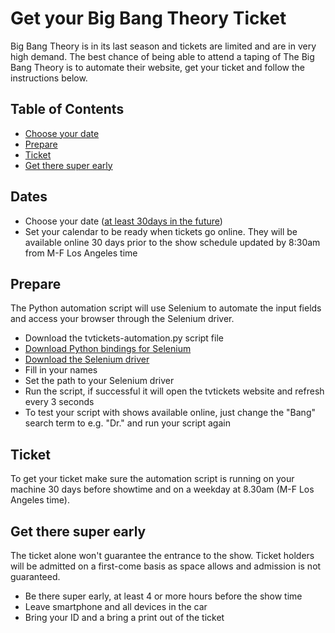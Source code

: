 # Get your Big Bang Theory Ticket

Big Bang Theory is in its last season and tickets are limited and are in very high demand. The best chance of being able to attend a taping of The Big Bang Theory is to automate their website, get your ticket and follow the instructions below.

## Table of Contents

- [Choose your date](#dates)
- [Prepare](#prepare)
- [Ticket](#ticket)
- [Get there super early](#get-there-super-early)

## Dates

- Choose your date ([at least 30days in the future](https://www.tvtickets.com/fmi/core/recordlist.php))
- Set your calendar to be ready when tickets go online. They will be available online 30 days prior to the show schedule updated by 8:30am from M-F Los Angeles time

## Prepare

The Python automation script will use Selenium to automate the input fields and access your browser through the Selenium driver. 

- Download the tvtickets-automation.py script file
- [Download Python bindings for Selenium](https://selenium-python.readthedocs.io/installation.html#downloading-python-bindings-for-selenium)
- [Download the Selenium driver](https://selenium-python.readthedocs.io/installation.html#drivers)
- Fill in your names
- Set the path to your Selenium driver
- Run the script, if successful it will open the tvtickets website and refresh every 3 seconds
- To test your script with shows available online, just change the "Bang" search term to e.g. "Dr." and run your script again

## Ticket

To get your ticket make sure the automation script is running on your machine 30 days before showtime and on a weekday at 8.30am (M-F Los Angeles time).  


## Get there super early

The ticket alone won't guarantee the entrance to the show. Ticket holders will be admitted on a first-come basis as space allows and admission is not guaranteed.
- Be there super early, at least 4 or more hours before the show time
- Leave smartphone and all devices in the car
- Bring your ID and a bring a print out of the ticket
